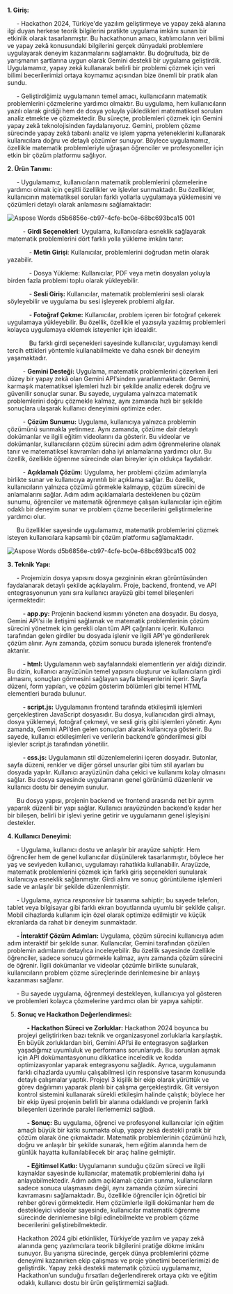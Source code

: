 **1. Giriş:**

`   `- Hackathon 2024, Türkiye'de yazılım geliştirmeye ve yapay zekâ alanına ilgi duyan herkese teorik bilgilerini pratikte uygulama imkânı sunan bir etkinlik olarak tasarlanmıştır. Bu hackathonun amacı, katılımcıların veri bilimi ve yapay zekâ konusundaki bilgilerini gerçek dünyadaki problemlere uygulayarak deneyim kazanmalarını sağlamaktır. Bu doğrultuda, biz de yarışmanın şartlarına uygun olarak Gemini destekli bir uygulama geliştirdik. Uygulamamız, yapay zekâ kullanarak belirli bir problemi çözmek için veri bilimi becerilerimizi ortaya koymamız açısından bize önemli bir pratik alan sundu.

`   `- Geliştirdiğimiz uygulamanın temel amacı, kullanıcıların matematik problemlerini çözmelerine yardımcı olmaktır. Bu uygulama, hem kullanıcıların yazılı olarak girdiği hem de dosya yoluyla yükledikleri matematiksel soruları analiz etmekte ve çözmektedir. Bu süreçte, problemleri çözmek için Gemini yapay zekâ teknolojisinden faydalanıyoruz. Gemini, problem çözme sürecinde yapay zekâ tabanlı analiz ve işlem yapma yeteneklerini kullanarak kullanıcılara doğru ve detaylı çözümler sunuyor. Böylece uygulamamız, özellikle matematik problemleriyle uğraşan öğrenciler ve profesyoneller için etkin bir çözüm platformu sağlıyor.

**2. Ürün Tanımı:**

`   `- Uygulamamız, kullanıcıların matematik problemlerini çözmelerine yardımcı olmak için çeşitli özellikler ve işlevler sunmaktadır. Bu özellikler, kullanıcının matematiksel soruları farklı yollarla uygulamaya yüklemesini ve çözümleri detaylı olarak anlamasını sağlamaktadır:

![Aspose Words d5b6856e-cb97-4cfe-bc0e-68bc693bca15 001](https://github.com/user-attachments/assets/daf004b0-37f7-4711-8968-5257068cc57b)


`     `- **Girdi Seçenekleri**: Uygulama, kullanıcılara esneklik sağlayarak matematik problemlerini dört farklı yolla yükleme imkânı tanır:

`       `- **Metin Girişi**: Kullanıcılar, problemlerini doğrudan metin olarak yazabilir.

`       `- Dosya Yükleme: Kullanıcılar, PDF veya metin dosyaları yoluyla birden fazla problemi toplu olarak yükleyebilir.

`       `- **Sesli Giriş:** Kullanıcılar, matematik problemlerini sesli olarak söyleyebilir ve uygulama bu sesi işleyerek problemi algılar.

`       `- **Fotoğraf Çekme:** Kullanıcılar, problem içeren bir fotoğraf çekerek uygulamaya yükleyebilir. Bu özellik, özellikle el yazısıyla yazılmış problemleri kolayca uygulamaya eklemek isteyenler için idealdir.

`       `Bu farklı girdi seçenekleri sayesinde kullanıcılar, uygulamayı kendi tercih ettikleri yöntemle kullanabilmekte ve daha esnek bir deneyim yaşamaktadır.

`     `- **Gemini Desteği:** Uygulama, matematik problemlerini çözerken ileri düzey bir yapay zekâ olan Gemini API’sinden yararlanmaktadır. Gemini, karmaşık matematiksel işlemleri hızlı bir şekilde analiz ederek doğru ve güvenilir sonuçlar sunar. Bu sayede, uygulama yalnızca matematik problemlerini doğru çözmekle kalmaz, aynı zamanda hızlı bir şekilde sonuçlara ulaşarak kullanıcı deneyimini optimize eder.

`     `- **Çözüm Sunumu:** Uygulama, kullanıcıya yalnızca problemin çözümünü sunmakla yetinmez. Aynı zamanda, çözüme dair detaylı dokümanlar ve ilgili eğitim videolarını da gösterir. Bu videolar ve dokümanlar, kullanıcıların çözüm sürecini adım adım öğrenmelerine olanak tanır ve matematiksel kavramları daha iyi anlamalarına yardımcı olur. Bu özellik, özellikle öğrenme sürecinde olan bireyler için oldukça faydalıdır.

`     `- **Açıklamalı Çözüm:** Uygulama, her problemi çözüm adımlarıyla birlikte sunar ve kullanıcıya ayrıntılı bir açıklama sağlar. Bu özellik, kullanıcıların yalnızca çözümü görmekle kalmayıp, çözüm sürecini de anlamalarını sağlar. Adım adım açıklamalarla desteklenen bu çözüm sunumu, öğrenciler ve matematik öğrenmeye çalışan kullanıcılar için eğitim odaklı bir deneyim sunar ve problem çözme becerilerini geliştirmelerine yardımcı olur. 

`   `Bu özellikler sayesinde uygulamamız, matematik problemlerini çözmek isteyen kullanıcılara kapsamlı bir çözüm platformu sağlamaktadır.

![Aspose Words d5b6856e-cb97-4cfe-bc0e-68bc693bca15 002](https://github.com/user-attachments/assets/3b825fe7-f9e8-4c5c-8568-8e4a6e99f67c)


**3. Teknik Yapı:**

`   `- Projemizin dosya yapısını dosya gezgininin ekran görüntüsünden faydalanarak detaylı şekilde açıklayalım. Proje, backend, frontend, ve API entegrasyonunun yanı sıra kullanıcı arayüzü gibi temel bileşenleri içermektedir:

`     `**- app.py:** Projenin backend kısmını yöneten ana dosyadır. Bu dosya, Gemini API’si ile iletişimi sağlamak ve matematik problemlerinin çözüm sürecini yönetmek için gerekli olan tüm API çağrılarını içerir. Kullanıcı tarafından gelen girdiler bu dosyada işlenir ve ilgili API'ye gönderilerek çözüm alınır. Aynı zamanda, çözüm sonucu burada işlenerek frontend’e aktarılır.

`     `**- html:** Uygulamanın web sayfalarındaki elementlerin yer aldığı dizindir. Bu dizin, kullanıcı arayüzünün temel yapısını oluşturur ve kullanıcıların girdi almasını, sonuçları görmesini sağlayan sayfa bileşenlerini içerir. Sayfa düzeni, form yapıları, ve çözüm gösterim bölümleri gibi temel HTML elementleri burada bulunur.

`     `**- script.js:** Uygulamanın frontend tarafında etkileşimli işlemleri gerçekleştiren JavaScript dosyasıdır. Bu dosya, kullanıcıdan girdi almayı, dosya yüklemeyi, fotoğraf çekmeyi, ve sesli giriş gibi işlemleri yönetir. Aynı zamanda, Gemini API’den gelen sonuçları alarak kullanıcıya gösterir. Bu sayede, kullanıcı etkileşimleri ve verilerin backend’e gönderilmesi gibi işlevler script.js tarafından yönetilir.

`     `**- css.js:** Uygulamanın stil düzenlemelerini içeren dosyadır. Butonlar, sayfa düzeni, renkler ve diğer görsel unsurlar gibi tüm stil ayarları bu dosyada yapılır. Kullanıcı arayüzünün daha çekici ve kullanımı kolay olmasını sağlar. Bu dosya sayesinde uygulamanın genel görünümü düzenlenir ve kullanıcı dostu bir deneyim sunulur.

`   `Bu dosya yapısı, projenin backend ve frontend arasında net bir ayrım yaparak düzenli bir yapı sağlar. Kullanıcı arayüzünden backend’e kadar her bir bileşen, belirli bir işlevi yerine getirir ve uygulamanın genel işleyişini destekler.



**4. Kullanıcı Deneyimi:**

`   `- Uygulama, kullanıcı dostu ve anlaşılır bir arayüze sahiptir. Hem öğrenciler hem de genel kullanıcılar düşünülerek tasarlanmıştır, böylece her yaş ve seviyeden kullanıcı, uygulamayı rahatlıkla kullanabilir. Arayüzde, matematik problemlerini çözmek için farklı giriş seçenekleri sunularak kullanıcıya esneklik sağlanmıştır. Girdi alımı ve sonuç görüntüleme işlemleri sade ve anlaşılır bir şekilde düzenlenmiştir.

`   `- Uygulama, ayrıca *responsive* bir tasarıma sahiptir; bu sayede telefon, tablet veya bilgisayar gibi farklı ekran boyutlarında uyumlu bir şekilde çalışır. Mobil cihazlarda kullanım için özel olarak optimize edilmiştir ve küçük ekranlarda da rahat bir deneyim sunmaktadır.

`   `**- İnteraktif Çözüm Adımları:** Uygulama, çözüm sürecini kullanıcıya adım adım interaktif bir şekilde sunar. Kullanıcılar, Gemini tarafından çözülen problemin adımlarını detaylıca inceleyebilir. Bu özellik sayesinde özellikle öğrenciler, sadece sonucu görmekle kalmaz, aynı zamanda çözüm sürecini de öğrenir. İlgili dokümanlar ve videolar çözümle birlikte sunularak, kullanıcıların problem çözme süreçlerinde derinlemesine bir anlayış kazanması sağlanır.

`   `- Bu sayede uygulama, öğrenmeyi destekleyen, kullanıcıya yol gösteren ve problemleri kolayca çözmelerine yardımcı olan bir yapıya sahiptir.

5. **Sonuç ve Hackathon Değerlendirmesi:**

   `   `**- Hackathon Süreci ve Zorluklar:** Hackathon 2024 boyunca bu projeyi geliştirirken bazı teknik ve organizasyonel zorluklarla karşılaştık. En büyük zorluklardan biri, Gemini API’si ile entegrasyon sağlarken yaşadığımız uyumluluk ve performans sorunlarıydı. Bu sorunları aşmak için API dokümantasyonunu dikkatlice inceledik ve kodda optimizasyonlar yaparak entegrasyonu sağladık. Ayrıca, uygulamanın farklı cihazlarda uyumlu çalışabilmesi için responsive tasarım konusunda detaylı çalışmalar yaptık. Projeyi 3 kişilik bir ekip olarak yürüttük ve görev dağılımını yaparak planlı bir çalışma gerçekleştirdik. Git versiyon kontrol sistemini kullanarak sürekli etkileşim halinde çalıştık; böylece her bir ekip üyesi projenin belirli bir alanına odaklandı ve projenin farklı bileşenleri üzerinde paralel ilerlememizi sağladı.

   `   `**- Sonuç:** Bu uygulama, öğrenci ve profesyonel kullanıcılar için eğitim amaçlı büyük bir katkı sunmakta olup, yapay zekâ destekli pratik bir çözüm olarak öne çıkmaktadır. Matematik problemlerinin çözümünü hızlı, doğru ve anlaşılır bir şekilde sunarak, hem eğitim alanında hem de günlük hayatta kullanılabilecek bir araç haline gelmiştir.

   `   `**- Eğitimsel Katkı:** Uygulamanın sunduğu çözüm süreci ve ilgili kaynaklar sayesinde kullanıcılar, matematik problemlerini daha iyi anlayabilmektedir. Adım adım açıklamalı çözüm sunma, kullanıcıların sadece sonuca ulaşmasını değil, aynı zamanda çözüm sürecini kavramasını sağlamaktadır. Bu, özellikle öğrenciler için öğretici bir rehber görevi görmektedir. Hem çözümlerle ilgili dokümanlar hem de destekleyici videolar sayesinde, kullanıcılar matematik öğrenme sürecinde derinlemesine bilgi edinebilmekte ve problem çözme becerilerini geliştirebilmektedir.

   Hackathon 2024 gibi etkinlikler, Türkiye’de yazılım ve yapay zekâ alanında genç yazılımcılara teorik bilgilerini pratiğe dökme imkânı sunuyor. Bu yarışma sürecinde, gerçek dünya problemlerini çözme deneyimi kazanırken ekip çalışması ve proje yönetimi becerilerimizi de geliştirdik. Yapay zekâ destekli matematik çözücü uygulamamız, Hackathon’un sunduğu fırsatları değerlendirerek ortaya çıktı ve eğitim odaklı, kullanıcı dostu bir ürün geliştirmemizi sağladı.
